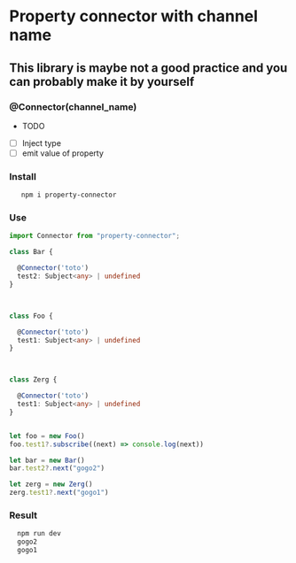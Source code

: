 # Property connector with channel name

## This library is maybe not a good practice and you can probably make it by yourself

### @Connector(channel_name)

- TODO
- [ ] Inject type 
- [ ] emit value of property

### Install
```bash
   npm i property-connector
```

### Use
```typescript
import Connector from "property-connector";

class Bar {

  @Connector('toto')
  test2: Subject<any> | undefined
}



class Foo {

  @Connector('toto')
  test1: Subject<any> | undefined
}



class Zerg {

  @Connector('toto')
  test1: Subject<any> | undefined
}


let foo = new Foo()
foo.test1?.subscribe((next) => console.log(next))

let bar = new Bar()
bar.test2?.next("gogo2")

let zerg = new Zerg()
zerg.test1?.next("gogo1")
```

### Result
```bash
  npm run dev
  gogo2
  gogo1
```